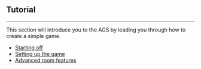 ## Tutorial
--------

This section will introduce you to the AGS by leading you through how to
create a simple game.

- [Starting off](StartingOff)
- [Setting up the game](Settingupthegame)
- [Advanced room features](AdvancedRoomFeatures)

